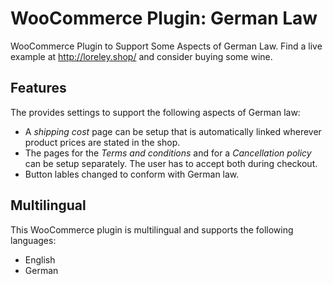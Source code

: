 # WooCommerce Plugin: German Law 
WooCommerce Plugin to Support Some Aspects of German Law. Find a live example at http://loreley.shop/ and consider buying some wine. 

## Features
The provides settings to support the following aspects of German law: 
- A *shipping cost* page can be setup that is automatically linked wherever product prices are stated in the shop. 
- The pages for the *Terms and conditions* and for a *Cancellation policy* can be setup separately. The user has to accept both during checkout. 
- Button lables changed to conform with German law. 

## Multilingual
This WooCommerce plugin is multilingual and supports the following languages:
- English 
- German 
